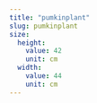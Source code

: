 ```yaml
---
title: "pumkinplant"
slug: pumkinplant
size:
  height:
    value: 42
    unit: cm
  width:
    value: 44
    unit: cm
---
```

